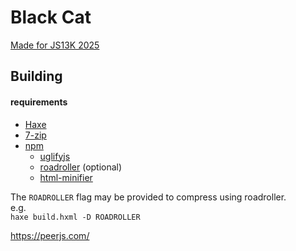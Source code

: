 # Black Cat
[Made for JS13K 2025](https://js13kgames.com/)



## Building
#### requirements
- [Haxe](https://haxe.org/)
- [7-zip](https://www.7-zip.org/)
- [npm](https://www.npmjs.com/)
	- [uglifyjs](https://www.npmjs.com/package/uglify-js)
	- [roadroller](https://www.npmjs.com/package/roadroller) (optional)
	- [html-minifier](https://www.npmjs.com/package/html-minifier)

The `ROADROLLER` flag may be provided to compress using roadroller.  
e.g.   
`haxe build.hxml -D ROADROLLER`


https://peerjs.com/